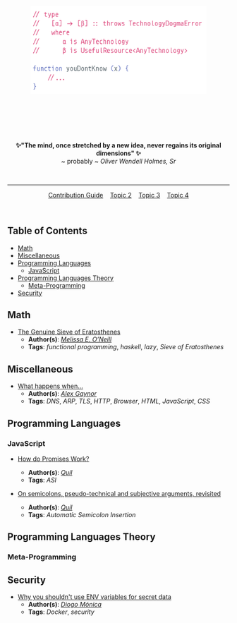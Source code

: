 <h1 align="center">
	<img width="400" src="logo.png" alt="You Don't Know X">
	<br>
	<br>
</h1>

<br>
<br>

<p align="center">
	<b>✨"The mind, once stretched by a new idea, never regains its original dimensions" ✨</b>
    <br>
     ~ probably ~<i> Oliver Wendell Holmes, Sr </i>
</p>

<br>

---

<p align="center">
	<a href=".github/CONTRIBUTING.md">Contribution Guide</a>&nbsp;&nbsp;&nbsp;
	<a href="">Topic 2</a>&nbsp;&nbsp;&nbsp;
	<a href="">Topic 3</a>&nbsp;&nbsp;&nbsp;
	<a href="">Topic 4</a>
</p>

<br>

## Table of Contents

<!-- DO NOT EDIT THE COMMENTS BELOW -->

<!-- toc -->

- [Math](#math)
- [Miscellaneous](#miscellaneous)
- [Programming Languages](#programming-languages)
  * [JavaScript](#javascript)
- [Programming Languages Theory](#programming-languages-theory)
  * [Meta-Programming](#meta-programming)
- [Security](#security)

<!-- tocstop -->

## Math

- [The Genuine Sieve of Eratosthenes](https://www.cs.hmc.edu/~oneill/papers/Sieve-JFP.pdf)
  - **Author(s)**: [*Melissa E. O’Neill*](https://www.cs.hmc.edu/~oneill/)
  - **Tags**: *functional programming*, *haskell*, *lazy*, *Sieve of Eratosthenes*

## Miscellaneous

- [What happens when...](https://github.com/alex/what-happens-when)
  - **Author(s)**: [*Alex Gaynor*](https://github.com/alex)
  - **Tags**: *DNS*, *ARP*, *TLS*, *HTTP*, *Browser*, *HTML*, *JavaScript*, *CSS*

## Programming Languages

### JavaScript

- [How do Promises Work?](http://robotlolita.me/2015/11/15/how-do-promises-work.html)
  - **Author(s)**: [*Quil*](https://github.com/robotlolita)
  - **Tags**: *ASI*

- [On semicolons, pseudo-technical and subjective arguments, revisited](http://robotlolita.me/2012/04/16/on-semicolons-and-subjective-discussions-revisited.html)
  - **Author(s)**: [*Quil*](https://github.com/robotlolita)
  - **Tags**: *Automatic Semicolon Insertion*

## Programming Languages Theory

### Meta-Programming

## Security

- [Why you shouldn't use ENV variables for secret data](https://diogomonica.com/2017/03/27/why-you-shouldnt-use-env-variables-for-secret-data/)
  - **Author(s)**: [*Diogo Mónica*](https://diogomonica.com/)
  - **Tags**: *Docker*, *security*

